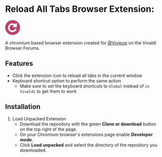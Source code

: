 # Reload All Tabs Browser Extension:
![icon](/icons/48.png)

A chromium based browser extension created for [@Vivipop](https://forum.vivaldi.net/user/vivipop) on the Vivaldi Browser Forums.

## Features
* Click the extension icon to reload all tabs in the current window
* Keyboard shortcut option to perform the same action
  * Make sure to set the keyboard shortcuts to `Global` instead of `in Vivaldi` to get them to work

## Installation
1. Load Unpacked Extension
    * Download the repository with the green **Clone or download** button on the top right of the page.
    * On your Chromium browser's extensions page enable **Developer mode**.
    * Click **Load unpacked** and select the directory of the repository you downloaded.
